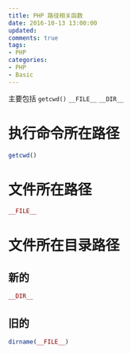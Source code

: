 ```yaml
---
title: PHP 路径相关函数
date: 2016-10-13 13:00:00
updated:
comments: true
tags:
- PHP
categories:
- PHP
- Basic
---
```


主要包括 `getcwd()` `__FILE__` `__DIR__`

<!--more-->

# 执行命令所在路径

```php
getcwd()
```

# 文件所在路径

```php
__FILE__
```

# 文件所在目录路径

## 新的

```php
__DIR__
```

## 旧的

```php
dirname(__FILE__)
```

